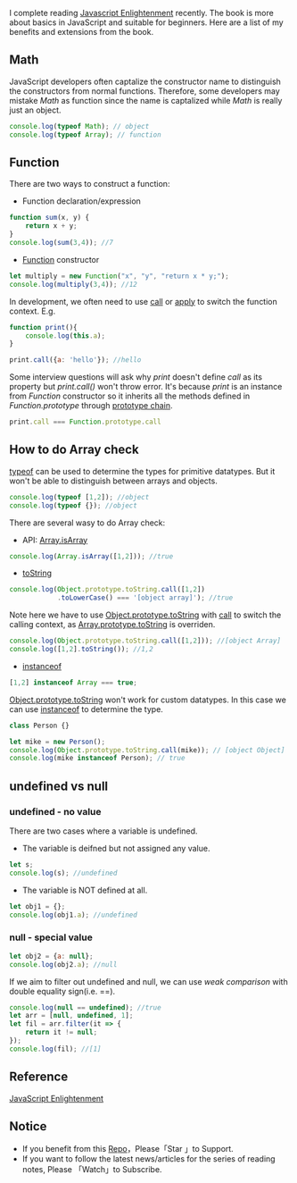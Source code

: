I complete reading [Javascript Enlightenment](https://github.com/n0ruSh/the-art-of-reading/blob/master/javascript/Javascript%20Enlightenment/JavaScript%20Enlightenment.pdf) recently. The book is more about basics in JavaScript and suitable for beginners. Here are a list of my benefits and extensions from the book.

## Math

JavaScript developers often captalize the constructor name to distinguish the constructors from normal functions. Therefore, some developers may mistake *Math* as function since the name is captalized while *Math* is really just an object.

```javascript
console.log(typeof Math); // object
console.log(typeof Array); // function
```

## Function

There are two ways to construct a function: 

* Function declaration/expression

```javascript
function sum(x, y) {
    return x + y;
}
console.log(sum(3,4)); //7
```

* [Function](https://developer.mozilla.org/en-US/docs/Web/JavaScript/Reference/Global_Objects/Function) constructor

```javascript
let multiply = new Function("x", "y", "return x * y;");
console.log(multiply(3,4)); //12
```

In development, we often need to use [call](https://developer.mozilla.org/en-US/docs/Web/JavaScript/Reference/Global_Objects/Function/call) or [apply](https://developer.mozilla.org/en-US/docs/Web/JavaScript/Reference/Global_Objects/Function/apply) to switch the function context. E.g. 

```javascript
function print(){
    console.log(this.a);
}

print.call({a: 'hello'}); //hello
```

Some interview questions will ask why *print* doesn't define *call* as its property but *print.call()* won't throw error. It's because *print* is an instance from *Function* constructor so it inherits all the methods defined in *Function.prototype* through [prototype chain](https://developer.mozilla.org/en-US/docs/Web/JavaScript/Inheritance_and_the_prototype_chain). 

```javascript
print.call === Function.prototype.call
```

## How to do Array check

[typeof](https://developer.mozilla.org/en-US/docs/Web/JavaScript/Reference/Operators/typeof) can be used to determine the types for primitive datatypes. But it won't be able to distinguish between arrays and objects.

```javascript
console.log(typeof [1,2]); //object
console.log(typeof {}); //object
```

There are several wasy to do Array check:

* API: [Array.isArray](https://developer.mozilla.org/en-US/docs/Web/JavaScript/Reference/Global_Objects/Array/isArray)

```javascript
console.log(Array.isArray([1,2])); //true
```

* [toString](https://developer.mozilla.org/en-US/docs/Web/JavaScript/Reference/Global_Objects/Object/toString)

```javascript
console.log(Object.prototype.toString.call([1,2])
            .toLowerCase() === '[object array]'); //true
```

Note here we have to use [Object.prototype.toString](https://developer.mozilla.org/en-US/docs/Web/JavaScript/Reference/Global_Objects/Object/toString) with [call](https://developer.mozilla.org/en-US/docs/Web/JavaScript/Reference/Global_Objects/Function/call) to switch the calling context, as [Array.prototype.toString](https://developer.mozilla.org/en-US/docs/Web/JavaScript/Reference/Global_Objects/Array/toString) is overriden.

```javascript
console.log(Object.prototype.toString.call([1,2])); //[object Array]
console.log([1,2].toString()); //1,2
```

* [instanceof](https://developer.mozilla.org/en-US/docs/Web/JavaScript/Reference/Operators/instanceof)

```javascript
[1,2] instanceof Array === true;
```

[Object.prototype.toString](https://developer.mozilla.org/en-US/docs/Web/JavaScript/Reference/Global_Objects/Object/toString) won't work for custom datatypes. In this case we can use [instanceof](https://developer.mozilla.org/en-US/docs/Web/JavaScript/Reference/Operators/instanceof) to determine the type.

```javascript
class Person {}

let mike = new Person();
console.log(Object.prototype.toString.call(mike)); // [object Object]
console.log(mike instanceof Person); // true
```

## undefined vs null

### undefined - no value
There are two cases where a variable is undefined.

* The variable is deifned but not assigned any value.

```javascript
let s;
console.log(s); //undefined
```

* The variable is NOT defined at all.

```javascript
let obj1 = {};
console.log(obj1.a); //undefined
```

### null - special value

```javascript
let obj2 = {a: null};
console.log(obj2.a); //null
```

If we aim to filter out undefined and null, we can use *weak comparison* with double equality sign(i.e. ==).

```javascript
console.log(null == undefined); //true
let arr = [null, undefined, 1];
let fil = arr.filter(it => {
    return it != null;
});
console.log(fil); //[1]
```

## Reference

[JavaScript Enlightenment](https://github.com/n0ruSh/the-art-of-reading/blob/master/javascript/Javascript%20Enlightenment/JavaScript%20Enlightenment.pdf)


## Notice

* If you benefit from this [Repo](https://github.com/n0ruSh/the-art-of-reading/)，Please「Star 」to Support.
* If you want to follow the latest news/articles for the series of reading notes, Please 「Watch」to Subscribe.